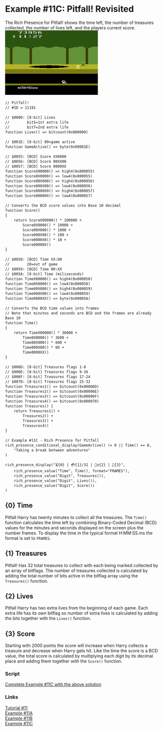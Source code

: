 # Example #11C: Pitfall! Revisited
The Rich Presence for Pitfall! shows the time left, the number of treasures collected, the number of lives left, and the players current score.
![Pitfall Harry is about to collect some gold](Pitfall_Golden_Scorpion.png)<br>
 
```
// Pitfall!
// #ID = 11191

// $0000: [8-bit] Lives
//        bit5=1st extra life
//        bit7=2nd extra life
function Lives() => bitcount(0x000000)

// $001E: [8-bit] 00=game active
function GameActive() => byte(0x00001E)

// $0055: [BCD] Score XX0000
// $0056: [BCD] Score 00XX00
// $0057: [BCD] Score 0000XX
function ScoreX00000() => high4(0x000055)
function Score0X0000() => low4(0x000055)
function Score00X000() => high4(0x000056)
function Score000X00() => low4(0x000056)
function Score0000X0() => high4(0x000057)
function Score00000X() => low4(0x000057)

// Converts the BCD score values into Base 10 decimal
function Score()
{
    return ScoreX00000() * 100000 +
        Score0X0000() * 10000 +
        Score00X000() * 1000 +
        Score000X00() * 100 +
        Score0000X0() * 10 +
        Score00000X()
}

// $0058: [BCD] Time XX:00
//        20=out of game
// $0059: [BCD] Time 00:XX
// $005A: [8-bit] Time (miliseconds)
function TimeX00000() => high4(0x000058)
function Time0X0000() => low4(0x000058)
function Time00X000() => high4(0x000059)
function Time000X00() => low4(0x000059)
function Time0000XX() => byte(0x00005A)

// Converts the BCD time values into frames
// Note that minutes and seconds are BCD and the frames are already Base 10
function Time()
{
    return TimeX00000() * 36000 +
        Time0X0000() * 3600 +
        Time00X000() * 600 +
        Time000X00() * 60 +
        Time0000XX()
}

// $006D: [8-bit] Treasures flags 1-8 
// $006E: [8-bit] Treasures flags 9-16
// $006F: [8-bit] Treasures flags 17-24
// $0070: [8-bit] Treasures flags 25-32 
function Treasures1() => bitcount(0x00006D)
function Treasures2() => bitcount(0x00006E)
function Treasures3() => bitcount(0x00006F)
function Treasures4() => bitcount(0x000070)
function Treasures() {
    return Treasures1() +
        Treasures2() +
        Treasures3() +
        Treasures4()
}

// Example #11C - Rich Presence for Pitfall
rich_presence_conditional_display(GameActive() != 0 || Time() == 0,
    "Taking a break between adventures"
)

rich_presence_display("⏳{0} | 💳{1}/32 | 🧑x{2} | 💯{3}",
    rich_presence_value("Time", Time(), format="FRAMES"),
    rich_presence_value("Digit", Treasures()),
    rich_presence_value("Digit", Lives()),
    rich_presence_value("Digit", Score())
)
```
## {0} Time
Pitfall Harry has twenty minutes to collect all the treasures. The ```Time()``` function calculates the time left by combining Binary-Coded Decimal (BCD) values for the minutes and seconds displayed on the screen plus the number frames.  To display the time in the typical format H:MM:SS.ms the format is set to ```FRAMES```.
## {1} Treasures
Pitfall! Has 32 total treasures to collect with each being marked collected by an array of bitflags. The number of treasures collected is calculated by adding the total number of bits active in the bitflag array using the ```Treasures()``` function.
## {2} Lives
Pitfall Harry has two extra lives from the beginning of each game.  Each extra life has its own bitflag so number of extra lives is calculated by adding the bits together with the ```Lives()``` function.
## {3} Score
Starting with 2000 points the score will increase when Harry collects a treasure and decrease when Harry gets hit.  Like the time the score is a BCD value, the total score is calculated by multiplying each digit by its decimal place and adding them together with the ```Score()``` function.<br>
### Script
[Complete Example #11C with the above solution](Example_11C.rascript)<br>
### Links
[Tutorial #11](../readme.md)<br>
[Example #11A](../Example_11A.md)<br>
[Example #11B](../Example_11B.md)<br>
[Example #11C](../Example_11C.md)